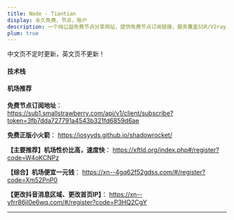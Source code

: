 ```yaml
---
title: Node - Tiantian
display: 永久免费，节点，账户
description: 一个纯公益免费节点分享网站，提供免费节点订阅链接，服务覆盖SSR/V2ray//Vmess/Clash等主流协议，支持Trojan/v2ray/Clash/Shadowrocket/Quantumult等主流客户端
plum: true
---
```


<Company
title="Tiantian iOS Navigation"
link="https://iosyyds.net/"
imageSrc="https://gw.alipayobjects.com/os/q/cms/images/liimnli4/de983eb5-3913-4689-b445-82728a5bfbe6_w216_h178.png"
timeRange="March 2024 - Present" />

中文页不定时更新，英文页不更新！

#### 技术栈

<TechStack :techStack='[
   {icon:"i-ion-logo-react",name:"React"},
   {icon:"i-ph-file-ts-light",name:"TypeScript"},
   {icon:"i-material-symbols-light-humidity-mid",name:"Umi"},
   {icon:"i-devicon-plain-playwright",name:"Playwright"},
]'/>

#### 机场推荐

**免费节点订阅地址**：
https://sub1.smallstrawberry.com/api/v1/client/subscribe?token=3fb7dda727791a4543b321fd6859d6ae

**免费正版小火箭**：
https://iosyyds.github.io/shadowrocket/

**【主要推荐】机场性价比高，速度快**：
https://xftld.org/index.php#/register?code=W4oKCNPz

**【综合】机场便宜一元钱**：
https://xn--4gq62f52gdss.com/#/register?code=Xm52PnP0

**【更改抖音消息区域、更改首页IP】**：
https://xn--yfrr86jl0e6wq.com/#/register?code=P3HQ2CgY

<hr/>